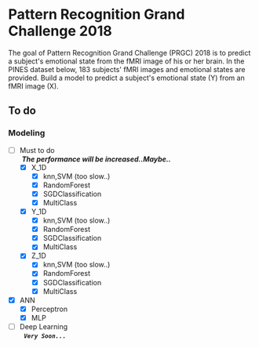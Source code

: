 # Pattern Recognition Grand Challenge 2018 
The goal of Pattern Recognition Grand Challenge (PRGC) 2018 is to predict a subject's emotional state from the fMRI image of his or her brain. In the PINES dataset below, 183 subjects' fMRI images and emotional states are provided. Build a model to predict a subject's emotional state (Y) from an fMRI image (X).


To do
------------------------
### Modeling
- [ ] Must to do<br />
  <i>**The performance will be increased..Maybe..**</i>
  - [X] X_1D
    - [X] knn,SVM (too slow..)
    - [X] RandomForest
    - [X] SGDClassification
    - [X] MultiClass
    
  - [X] Y_1D
    - [X] knn,SVM (too slow..)
    - [X] RandomForest
    - [X] SGDClassification
    - [X] MultiClass
    
  - [X] Z_1D
    - [X] knn,SVM (too slow..)
    - [X] RandomForest
    - [X] SGDClassification
    - [X] MultiClass 
    
 - [X] ANN
   - [X] Perceptron
   - [X] MLP
   
 - [ ] Deep Learning<br />
   <i>**`Very Soon...`**</i>
